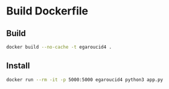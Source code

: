 # Build Dockerfile

## Build

```bash
docker build --no-cache -t egaroucid4 .
```

## Install
```bash
docker run --rm -it -p 5000:5000 egaroucid4 python3 app.py
```
